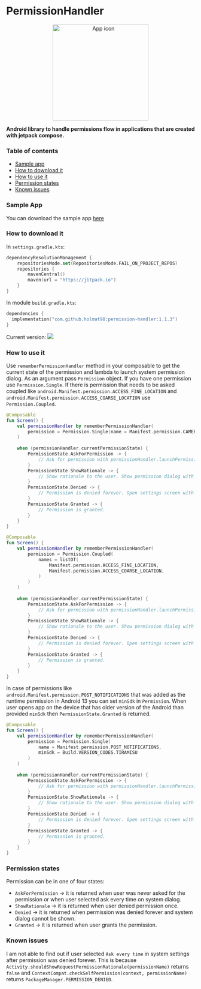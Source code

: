 # PermissionHandler

<p align="center">
<img src="sampleapp/src/main/ic_launcher-playstore.png" alt="App icon" width="256px" height="256px">
</p>

<b>Android library to handle permissions flow in applications that are created with jetpack compose.</b>

### Table of contents
* [Sample app](#sample-app)
* [How to download it](#how-to-download-it)
* [How to use it](#how-to-use-it)
* [Permission states](#permission-states)
* [Known issues](#known-issues)

### Sample App

You can download the sample app [here](https://install.appcenter.ms/users/holmat1998/apps/permission-handler/distribution_groups/releases/releases/3)

### How to download it

In `settings.gradle.kts`:

```kotlin
dependencyResolutionManagement {
    repositoriesMode.set(RepositoriesMode.FAIL_ON_PROJECT_REPOS)
    repositories {
        mavenCentral()
        maven(url = "https://jitpack.io")
    }
}
```

In module `build.gradle.kts`:

```kotlin
dependencies {
  implementation("com.github.holmat98:permission-handler:1.1.3")
}
```

Current version:
[![](https://jitpack.io/v/holmat98/permission-handler.svg)](https://jitpack.io/#holmat98/permission-handler)

### How to use it

Use `rememberPermissionHandler` method in your composable to get the current state of the permission and lambda to launch system permission dialog.
As an argument pass `Permission` object. If you have one permission use `Permission.Single`.
If there is permission that needs to be asked coupled like `android.Manifest.permission.ACCESS_FINE_LOCATION` and `android.Manifest.permission.ACCESS_COARSE_LOCATION` use `Permission.Coupled`.

```kotlin
@Composable
fun Screen() {
    val permissionHandler by rememberPermissionHandler(
        permission = Permission.Single(name = Manifest.permission.CAMERA)
    )
    
    when (permissionHandler.currentPermissionState) {
        PermissionState.AskForPermission -> {
            // Ask for permission with permissionHandler.launchPermissionDialog().
        }
        PermissionState.ShowRationale -> {
            // Show rationale to the user. Show permission dialog with permissionHandler.launchPermissionDialog().
        }
        PermissionState.Denied -> {
            // Permission is denied forever. Open settings screen with permissionHandler.launchPermissionDialog().
        }
        PermissionState.Granted -> {
            // Permission is granted.
        }
    }
}
```

```kotlin
@Composable
fun Screen() {
    val permissionHandler by rememberPermissionHandler(
        permission = Permission.Coupled(
            names = listOf(
                Manifest.permission.ACCESS_FINE_LOCATION,
                Manifest.permission.ACCESS_COARSE_LOCATION,
            )
        )
    )
    
    when (permissionHandler.currentPermissionState) {
        PermissionState.AskForPermission -> {
            // Ask for permission with permissionHandler.launchPermissionDialog().
        }
        PermissionState.ShowRationale -> {
            // Show rationale to the user. Show permission dialog with permissionHandler.launchPermissionDialog().
        }
        PermissionState.Denied -> {
            // Permission is denied forever. Open settings screen with permissionHandler.launchPermissionDialog().
        }
        PermissionState.Granted -> {
            // Permission is granted.
        }
    }
}
```

In case of permissions like `android.Manifest.permission.POST_NOTIFICATIONS` that was added as the runtime permission in Android 13 you can set `minSdk` in `Permission`.
When user opens app on the device that has older version of the Android than provided `minSdk` then `PermissionState.Granted` is returned.

```kotlin
@Composable
fun Screen() {
    val permissionHandler by rememberPermissionHandler(
        permission = Permission.Single(
            name = Manifest.permission.POST_NOTIFICATIONS,
            minSdk = Build.VERSION_CODES.TIRAMISU
        )
    )
    
    when (permissionHandler.currentPermissionState) {
        PermissionState.AskForPermission -> {
            // Ask for permission with permissionHandler.launchPermissionDialog().
        }
        PermissionState.ShowRationale -> {
            // Show rationale to the user. Show permission dialog with permissionHandler.launchPermissionDialog().
        }
        PermissionState.Denied -> {
            // Permission is denied forever. Open settings screen with permissionHandler.launchPermissionDialog().
        }
        PermissionState.Granted -> {
            // Permission is granted.
        }
    }
}
```

### Permission states

Permission can be in one of four states:

* `AskForPermission` -> it is returned when user was never asked for the permission or when user selected ask every time on system dialog.
* `ShowRationale` -> it is returned when user denied permission once.
* `Denied` -> it is returned when permission was denied forever and system dialog cannot be shown.
* `Granted` -> it is returned when user grants the permission.

### Known issues

I am not able to find out if user selected `Ask every time` in system settings after permission was denied forever. 
This is because `Activity.shouldShowRequestPermissionRationale(permissionName)` returns `false` and `ContextCompat.checkSelfPermission(context, permissionName)` returns `PackageManager.PERMISSION_DENIED`.
